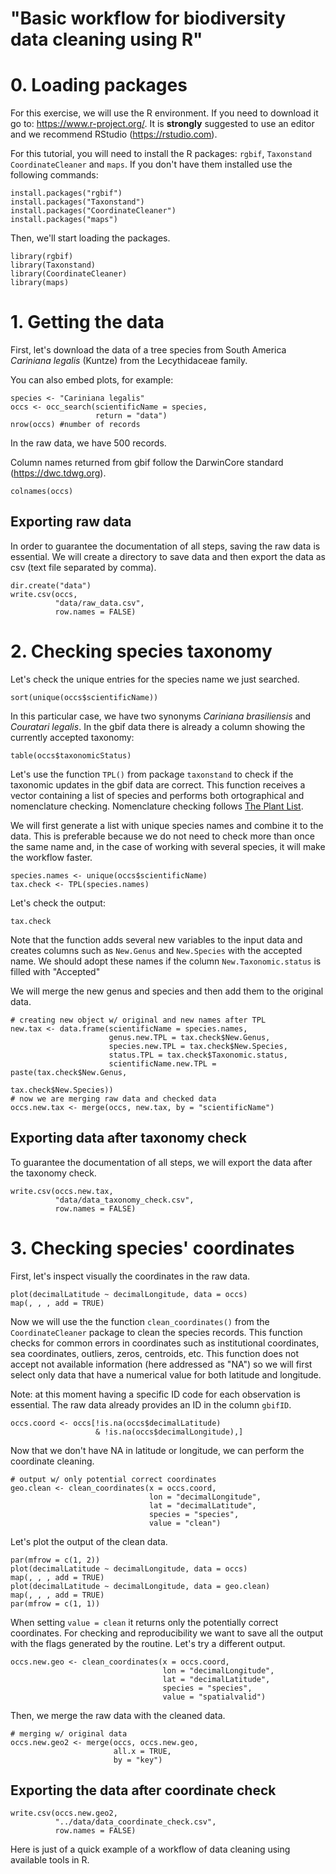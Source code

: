 # "Basic workflow for biodiversity data cleaning using R"

# 0. Loading packages

For this exercise, we will use the R environment. If you need to download it go to: https://www.r-project.org/. It is **strongly** suggested to use an editor and we recommend RStudio (https://rstudio.com).

For this tutorial, you will need to install the R packages: `rgbif`, `Taxonstand` `CoordinateCleaner` and `maps`. If you don't have them installed use the following commands:

```
install.packages("rgbif")
install.packages("Taxonstand")
install.packages("CoordinateCleaner")
install.packages("maps")
```

Then, we'll start loading the packages.  

```{r loading pkg}
library(rgbif)
library(Taxonstand)
library(CoordinateCleaner)
library(maps)
```

# 1. Getting the data

First, let's download the data of a tree species from South America *Cariniana legalis* (Kuntze) from the Lecythidaceae family.

You can also embed plots, for example:

```{r occs}
species <- "Cariniana legalis"
occs <- occ_search(scientificName = species, 
                   return = "data")
nrow(occs) #number of records 
```

In the raw data, we have 500 records. 

Column names returned from gbif follow the DarwinCore standard (https://dwc.tdwg.org). 

```{r col-names}
colnames(occs)
```

## Exporting raw data

In order to guarantee the documentation of all steps, saving the raw data is essential. We will create a directory to save data and then export the data as csv (text file separated by comma).  

```{r save-raw}
dir.create("data")
write.csv(occs, 
          "data/raw_data.csv", 
          row.names = FALSE)
```

# 2. Checking species taxonomy

Let's check the unique entries for the species name we just searched.

```{r sp-name}
sort(unique(occs$scientificName))
```

In this particular case, we have two synonyms *Cariniana brasiliensis* and *Couratari legalis*. In the gbif data there is already a column showing the currently accepted taxonomy:

```{r sp-accepted}
table(occs$taxonomicStatus)
```

Let's use the function `TPL()` from package `taxonstand` to check if the taxonomic updates in the gbif data are correct. This function receives a vector containing a list of species and performs both ortographical and nomenclature checking. Nomenclature checking follows [The Plant List](http://www.theplantlist.org/). 

We will first generate a list with unique species names and combine it to the data. This is preferable because we do not need to check more than once the same name and, in the case of working with several species, it will make the workflow faster. 

```{r taxonstand}
species.names <- unique(occs$scientificName) 
tax.check <- TPL(species.names)
```

Let's check the output:

```{r tax-out}
tax.check
```

Note that the function adds several new variables to the input data and creates columns such as `New.Genus` and `New.Species` with the accepted name. We should adopt these names if the column `New.Taxonomic.status` is filled with "Accepted"

We will merge the new genus and species and then add them to the original data. 

```{r merge}
# creating new object w/ original and new names after TPL
new.tax <- data.frame(scientificName = species.names, 
                      genus.new.TPL = tax.check$New.Genus, 
                      species.new.TPL = tax.check$New.Species,
                      status.TPL = tax.check$Taxonomic.status,
                      scientificName.new.TPL = paste(tax.check$New.Genus,
                                                     tax.check$New.Species)) 
# now we are merging raw data and checked data
occs.new.tax <- merge(occs, new.tax, by = "scientificName")
```

## Exporting data after taxonomy check

To guarantee the documentation of all steps, we will export the data after the taxonomy check. 

```{r}
write.csv(occs.new.tax, 
          "data/data_taxonomy_check.csv", 
          row.names = FALSE)
```

# 3. Checking species' coordinates

First, let's inspect visually the coordinates in the raw data. 

```{r}
plot(decimalLatitude ~ decimalLongitude, data = occs)
map(, , , add = TRUE)
```

Now we will use the the function `clean_coordinates()` from the `CoordinateCleaner` package to clean the species records. This function checks for common errors in coordinates such as institutional coordinates, sea coordinates, outliers, zeros, centroids, etc. This function does not accept not available information (here addressed as "NA") so we will first select only data that have a numerical value for both latitude and longitude. 

Note: at this moment having a specific ID code for each observation is essential. The raw data already provides an ID in the column `gbifID`. 

```{r coord-prep}
occs.coord <- occs[!is.na(occs$decimalLatitude) 
                   & !is.na(occs$decimalLongitude),]
```

Now that we don't have NA in latitude or longitude, we can perform the coordinate cleaning.

```{r coord-clean}
# output w/ only potential correct coordinates
geo.clean <- clean_coordinates(x = occs.coord, 
                               lon = "decimalLongitude",
                               lat = "decimalLatitude",
                               species = "species", 
                               value = "clean")
```

Let's plot the output of the clean data. 

```{r map-plot}
par(mfrow = c(1, 2))
plot(decimalLatitude ~ decimalLongitude, data = occs)
map(, , , add = TRUE)
plot(decimalLatitude ~ decimalLongitude, data = geo.clean)
map(, , , add = TRUE)
par(mfrow = c(1, 1))
```

When setting `value = clean` it returns only the potentially correct coordinates. For checking and reproducibility we want to save all the output with the flags generated by the routine. Let's try a different output. 

```{r coord-clean-2}
occs.new.geo <- clean_coordinates(x = occs.coord, 
                                  lon = "decimalLongitude",
                                  lat = "decimalLatitude",
                                  species = "species", 
                                  value = "spatialvalid")
```
Then, we merge the raw data with the cleaned data.

```{r}
# merging w/ original data
occs.new.geo2 <- merge(occs, occs.new.geo, 
                       all.x = TRUE, 
                       by = "key") 
```


## Exporting the data after coordinate check

```{r}
write.csv(occs.new.geo2, 
          "../data/data_coordinate_check.csv", 
          row.names = FALSE)
```

Here is just of a quick example of a workflow of data cleaning using available tools in R.  
